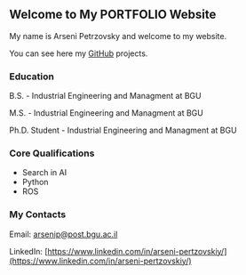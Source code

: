 ## Welcome to My PORTFOLIO Website

My name is Arseni Petrzovsky and welcome to my website.

You can see here my [GitHub](https://github.com/Arseni1919/GITHUB-STURCURED) projects.


### Education

B.S. - Industrial Engineering and Managment at BGU

M.S. - Industrial Engineering and Managment at BGU

Ph.D. Student -  Industrial Engineering and Managment at BGU

### Core Qualifications

- Search in AI
- Python
- ROS

### My Contacts

Email: arsenip@post.bgu.ac.il

LinkedIn: [https://www.linkedin.com/in/arseni-pertzovskiy/](https://www.linkedin.com/in/arseni-pertzovskiy/)
